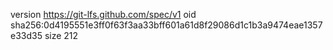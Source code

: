version https://git-lfs.github.com/spec/v1
oid sha256:0d4195551e3ff0f63f3aa33bff601a61d8f29086d1c1b3a9474eae1357e33d35
size 212
